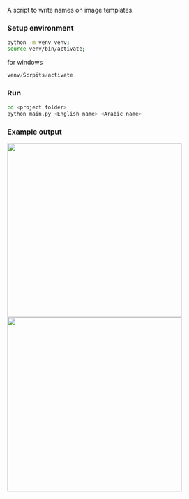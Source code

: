 A script to write names on image templates.

### Setup environment
```bash
python -m venv venv;
source venv/bin/activate;
```
for windows
```powershell
venv/Scrpits/activate
```

### Run
```bash
cd <project folder>
python main.py <English name> <Arabic name>
```

### Example output
<div>
  <img src="https://github.com/NafieAlhilaly/name-on-image/blob/add-readme-doc/example/output_ar.png" width=400 />
  <img src="https://github.com/NafieAlhilaly/name-on-image/blob/add-readme-doc/example/output_en.png" width=400 />
</div>